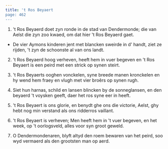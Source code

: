 ```yaml
---
title: 't Ros Beyaert
page: 462
---  
```


1.  't Ros Beyaerd doet zyn ronde
in de stad van Dendermonde;
die van Aelst die zyn zoo kwaed,
om dat hier 't Ros Beyaerd gaet.


- De vier Aymons kinderen jent
met blancken sweirde in d' handt,
ziet ze rijden,
't zyn de schoonste al van ons landt.


2. 't Ros Beyaerd hoog verheven,
heeft hem in vuer begeven
en 't Ros Beyaert is een peird
met een strick op synen steirt.


3. 't Ros Beyaerts ooghen vonckelen,
syne breede manen kronckelen
en hy wend hem fraey en vlugh
met vier broêrs op synen rugh.


4. Siet hun harnas, schild en lansen
blincken by de sonneglansen,
en den beyaerd 't voysken geeft,
daer het ros syne eer in heeft.


5. 't Ros Beyaert is ons glorie,
en benydt ghe ons die victorie,
Aelst, ghy hebt nog min verstand
als ons ridderros vaillant.


6. 't Ros Beyaert is verheven;
Men heeft hem in 't vuer begeven,
en het week, op 't oorlogsveld,
alles voor syn groot geweld.


7. O Dendermondenaren,
blyft altyd den roem bewaren
van het peird, soo wyd vermaerd
als den grootsten man op aerd.